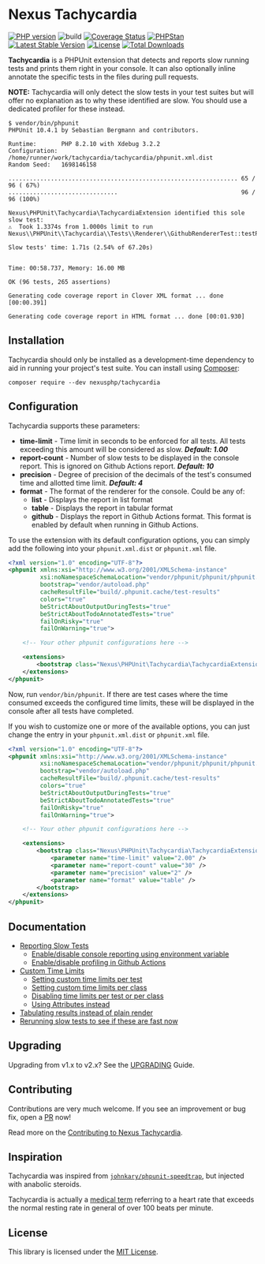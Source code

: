 # Nexus Tachycardia

[![PHP version](https://img.shields.io/packagist/php-v/nexusphp/tachycardia)](https://php.net)
![build](https://github.com/NexusPHP/tachycardia/actions/workflows/build.yml/badge.svg?branch=2.x)
[![Coverage Status](https://coveralls.io/repos/github/NexusPHP/tachycardia/badge.svg?branch=2.x)](https://coveralls.io/github/NexusPHP/tachycardia?branch=2.x)
[![PHPStan](https://img.shields.io/badge/PHPStan-max%20level-brightgreen)](phpstan.neon.dist)
[![Latest Stable Version](https://poser.pugx.org/nexusphp/tachycardia/v)](//packagist.org/packages/nexusphp/tachycardia)
[![License](https://img.shields.io/github/license/nexusphp/tachycardia)](LICENSE)
[![Total Downloads](https://poser.pugx.org/nexusphp/tachycardia/downloads)](//packagist.org/packages/nexusphp/tachycardia)

**Tachycardia** is a PHPUnit extension that detects and reports slow running tests and prints them
right in your console. It can also optionally inline annotate the specific tests in the files
during pull requests.

**NOTE:** Tachycardia will only detect the slow tests in your test suites but will offer no explanation
as to why these identified are slow. You should use a dedicated profiler for these instead.

```console
$ vendor/bin/phpunit
PHPUnit 10.4.1 by Sebastian Bergmann and contributors.

Runtime:       PHP 8.2.10 with Xdebug 3.2.2
Configuration: /home/runner/work/tachycardia/tachycardia/phpunit.xml.dist
Random Seed:   1698146158

................................................................. 65 / 96 ( 67%)
...............................                                   96 / 96 (100%)

Nexus\PHPUnit\Tachycardia\TachycardiaExtension identified this sole slow test:
⚠  Took 1.3374s from 1.0000s limit to run Nexus\\PHPUnit\\Tachycardia\\Tests\\Renderer\\GithubRendererTest::testRendererWorksProperly

Slow tests' time: 1.71s (2.54% of 67.20s)


Time: 00:58.737, Memory: 16.00 MB

OK (96 tests, 265 assertions)

Generating code coverage report in Clover XML format ... done [00:00.391]

Generating code coverage report in HTML format ... done [00:01.930]
```

## Installation

Tachycardia should only be installed as a development-time dependency to aid in
running your project's test suite. You can install using [Composer](https://getcomposer.org):

    composer require --dev nexusphp/tachycardia

## Configuration

Tachycardia supports these parameters:

- **time-limit** - Time limit in seconds to be enforced for all tests. All tests exceeding
    this amount will be considered as slow. ***Default: 1.00***
- **report-count** - Number of slow tests to be displayed in the console report. This is ignored
    on Github Actions report. ***Default: 10***
- **precision** - Degree of precision of the decimals of the test's consumed time and allotted
    time limit. ***Default: 4***
- **format** - The format of the renderer for the console. Could be any of:
    - **list** - Displays the report in list format
    - **table** - Displays the report in tabular format
    - **github** - Displays the report in Github Actions format. This format is enabled by default when running in Github Actions.

To use the extension with its default configuration options, you can simply add the following
into your `phpunit.xml.dist` or `phpunit.xml` file.

```xml
<?xml version="1.0" encoding="UTF-8"?>
<phpunit xmlns:xsi="http://www.w3.org/2001/XMLSchema-instance"
         xsi:noNamespaceSchemaLocation="vendor/phpunit/phpunit/phpunit.xsd"
         bootstrap="vendor/autoload.php"
         cacheResultFile="build/.phpunit.cache/test-results"
         colors="true"
         beStrictAboutOutputDuringTests="true"
         beStrictAboutTodoAnnotatedTests="true"
         failOnRisky="true"
         failOnWarning="true">

    <!-- Your other phpunit configurations here -->

    <extensions>
        <bootstrap class="Nexus\PHPUnit\Tachycardia\TachycardiaExtension" />
    </extensions>
</phpunit>
```

Now, run `vendor/bin/phpunit`. If there are test cases where the time consumed exceeds the configured
time limits, these will be displayed in the console after all tests have completed.

If you wish to customize one or more of the available options, you can just change the entry in your
`phpunit.xml.dist` or `phpunit.xml` file.

```xml
<?xml version="1.0" encoding="UTF-8"?>
<phpunit xmlns:xsi="http://www.w3.org/2001/XMLSchema-instance"
         xsi:noNamespaceSchemaLocation="vendor/phpunit/phpunit/phpunit.xsd"
         bootstrap="vendor/autoload.php"
         cacheResultFile="build/.phpunit.cache/test-results"
         colors="true"
         beStrictAboutOutputDuringTests="true"
         beStrictAboutTodoAnnotatedTests="true"
         failOnRisky="true"
         failOnWarning="true">

    <!-- Your other phpunit configurations here -->

    <extensions>
        <bootstrap class="Nexus\PHPUnit\Tachycardia\TachycardiaExtension">
            <parameter name="time-limit" value="2.00" />
            <parameter name="report-count" value="30" />
            <parameter name="precision" value="2" />
            <parameter name="format" value="table" />
        </bootstrap>
    </extensions>
</phpunit>
```

## Documentation

- [Reporting Slow Tests](docs/enable_reporting.md)
    - [Enable/disable console reporting using environment variable](docs/enable_reporting.md#enabledisable-console-reporting-using-environment-variable)
    - [Enable/disable profiling in Github Actions](docs/enable_reporting.md#enabledisable-profiling-in-github-actions)
- [Custom Time Limits](docs/custom_time_limits.md)
    - [Setting custom time limits per test](docs/custom_time_limits.md#setting-custom-time-limits-per-test)
    - [Setting custom time limits per class](docs/custom_time_limits.md#setting-custom-time-limits-per-class)
    - [Disabling time limits per test or per class](docs/custom_time_limits.md#disabling-time-limits-per-test-or-per-class)
    - [Using Attributes instead](docs/custom_time_limits.md#using-attributes-instead)
- [Tabulating results instead of plain render](docs/tabulating_results.md)
- [Rerunning slow tests to see if these are fast now](docs/rerunning_tests.md)

## Upgrading

Upgrading from v1.x to v2.x? See the [UPGRADING](docs/UPGRADING.md) Guide.

## Contributing

Contributions are very much welcome. If you see an improvement or bug fix,
open a [PR](https://github.com/NexusPHP/tachycardia/pulls) now!

Read more on the [Contributing to Nexus Tachycardia](.github/CONTRIBUTING.md).

## Inspiration

Tachycardia was inspired from [`johnkary/phpunit-speedtrap`](https://github.com/johnkary/phpunit-speedtrap),
but injected with anabolic steroids.

Tachycardia is actually a [medical term](https://www.webmd.com/heart-disease/atrial-fibrillation/what-are-the-types-of-tachycardia)
referring to a heart rate that exceeds the normal resting rate in general of over 100 beats per minute.

## License

This library is licensed under the [MIT License](LICENSE).
